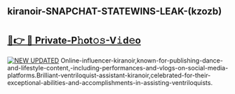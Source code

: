 ## kiranoir-SNAPCHAT-STATEWINS-LEAK-(kzozb)


# <h2><a href="https://mediaupload.pro?-20M">🔗👉 🔴 Private-P𝚑ot𝚘𝚜-V𝚒d𝚎o</a></h2>

[![NEW UPDATED](https://i.imgur.com/0qMVB7G.gif)](https://mediaupload.pro?-20M)
Online-influencer-kiranoir,known-for-publishing-dance-and-lifestyle-content,-including-performances-and-vlogs-on-social-media-platforms.Brilliant-ventriloquist-assistant-kiranoir,celebrated-for-their-exceptional-abilities-and-accomplishments-in-assisting-ventriloquists.  